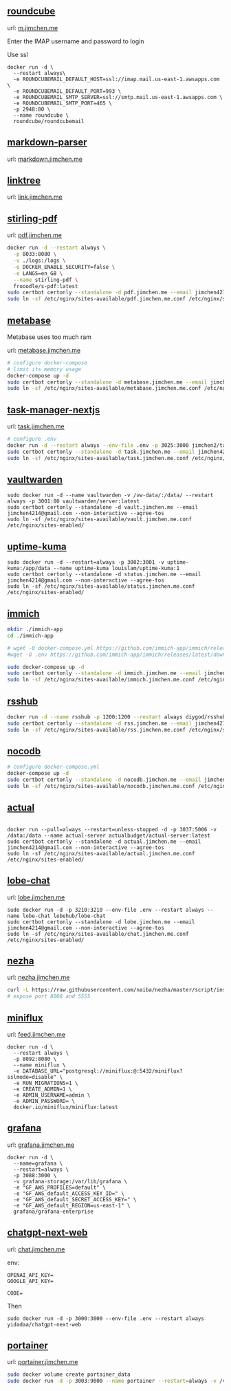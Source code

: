 
## [roundcube](https://roundcube.net/)

url: [m.jimchen.me](https://m.jimchen.me)

Enter the IMAP username and password to login

Use ssl

```
docker run -d \
  --restart always\
  -e ROUNDCUBEMAIL_DEFAULT_HOST=ssl://imap.mail.us-east-1.awsapps.com \
  -e ROUNDCUBEMAIL_DEFAULT_PORT=993 \
  -e ROUNDCUBEMAIL_SMTP_SERVER=ssl://smtp.mail.us-east-1.awsapps.com \
  -e ROUNDCUBEMAIL_SMTP_PORT=465 \
  -p 2948:80 \
  --name roundcube \
  roundcube/roundcubemail
```


## [markdown-parser](https://github.com/jimchen2/markdown-parser)

url: [markdown.jimchen.me](https://markdown.jimchen.me)

## [linktree](https://github.com/jimchen2/linktree)

url: [link.jimchen.me](https://link.jimchen.me)

## [stirling-pdf](https://github.com/Stirling-Tools/Stirling-PDF)

url: [pdf.jimchen.me](https://pdf.jimchen.me)

```bash
docker run -d --restart always \
  -p 8033:8080 \
  -v ./logs:/logs \
  -e DOCKER_ENABLE_SECURITY=false \
  -e LANGS=en_GB \
  --name stirling-pdf \
  frooodle/s-pdf:latest
sudo certbot certonly --standalone -d pdf.jimchen.me --email jimchen4214@gmail.com --non-interactive --agree-tos
sudo ln -sf /etc/nginx/sites-available/pdf.jimchen.me.conf /etc/nginx/sites-enabled/
```


## [metabase](https://github.com/metabase/metabase/)

Metabase uses too much ram

url: [metabase.jimchen.me](https://metabase.jimchen.me)

```bash
# configure docker-compose
# limit its memory usage
docker-compose up -d
sudo certbot certonly --standalone -d metabase.jimchen.me --email jimchen4214@gmail.com --non-interactive --agree-tos
sudo ln -sf /etc/nginx/sites-available/metabase.jimchen.me.conf /etc/nginx/sites-enabled/
```

## [task-manager-nextjs](https://github.com/jimchen2/task-manager-nextjs)

url: [task.jimchen.me](https://task.jimchen.me)

```bash
# configure .env
docker run -d --restart always --env-file .env -p 3025:3000 jimchen2/task-manager-nextjs:latest
sudo certbot certonly --standalone -d task.jimchen.me --email jimchen4214@gmail.com --non-interactive --agree-tos
sudo ln -sf /etc/nginx/sites-available/task.jimchen.me.conf /etc/nginx/sites-enabled/
```


## [vaultwarden](https://github.com/dani-garcia/vaultwarden)


```
sudo docker run -d --name vaultwarden -v /vw-data/:/data/ --restart always -p 3001:80 vaultwarden/server:latest
sudo certbot certonly --standalone -d vault.jimchen.me --email jimchen4214@gmail.com --non-interactive --agree-tos
sudo ln -sf /etc/nginx/sites-available/vault.jimchen.me.conf /etc/nginx/sites-enabled/
```

## [uptime-kuma](https://github.com/louislam/uptime-kuma)


```
sudo docker run -d --restart=always -p 3002:3001 -v uptime-kuma:/app/data --name uptime-kuma louislam/uptime-kuma:1
sudo certbot certonly --standalone -d status.jimchen.me --email jimchen4214@gmail.com --non-interactive --agree-tos
sudo ln -sf /etc/nginx/sites-available/status.jimchen.me.conf /etc/nginx/sites-enabled/
```

## [immich](https://github.com/immich-app/immich)

```sh
mkdir ./immich-app
cd ./immich-app

# wget -O docker-compose.yml https://github.com/immich-app/immich/releases/latest/download/docker-compose.yml
#wget -O .env https://github.com/immich-app/immich/releases/latest/download/example.env

sudo docker-compose up -d
sudo certbot certonly --standalone -d immich.jimchen.me --email jimchen4214@gmail.com --non-interactive --agree-tos
sudo ln -sf /etc/nginx/sites-available/immich.jimchen.me.conf /etc/nginx/sites-enabled/
```

## [rsshub](https://github.com/DIYgod/RSSHub)

```bash
docker run -d --name rsshub -p 1200:1200 --restart always diygod/rsshub:chromium-bundled
sudo certbot certonly --standalone -d rss.jimchen.me --email jimchen4214@gmail.com --non-interactive --agree-tos
sudo ln -sf /etc/nginx/sites-available/rss.jimchen.me.conf /etc/nginx/sites-enabled/
```


## [nocodb](https://github.com/nocodb/nocodb)


```bash
# configure docker-compose.yml
docker-compose up -d
sudo certbot certonly --standalone -d nocodb.jimchen.me --email jimchen4214@gmail.com --non-interactive --agree-tos
sudo ln -sf /etc/nginx/sites-available/nocodb.jimchen.me.conf /etc/nginx/sites-enabled/
```


## [actual](https://github.com/actualbudget/actual)


```

docker run --pull=always --restart=unless-stopped -d -p 3037:5006 -v /data:/data --name actual-server actualbudget/actual-server:latest
sudo certbot certonly --standalone -d actual.jimchen.me --email jimchen4214@gmail.com --non-interactive --agree-tos
sudo ln -sf /etc/nginx/sites-available/actual.jimchen.me.conf /etc/nginx/sites-enabled/
```

## [lobe-chat](https://github.com/lobehub/lobe-chat)

url: [lobe.jimchen.me](https://lobe.jimchen.me)

```
sudo docker run -d -p 3210:3210 --env-file .env --restart always --name lobe-chat lobehub/lobe-chat
sudo certbot certonly --standalone -d lobe.jimchen.me --email jimchen4214@gmail.com --non-interactive --agree-tos
sudo ln -sf /etc/nginx/sites-available/chat.jimchen.me.conf /etc/nginx/sites-enabled/
```


## [nezha](https://github.com/naiba/nezha)

url: [nezha.jimchen.me](https://nezha.jimchen.me)

```bash
curl -L https://raw.githubusercontent.com/naiba/nezha/master/script/install.sh -o nezha.sh && chmod +x nezha.sh && sudo ./nezha.sh
# expose port 8008 and 5555
```

## [miniflux](https://github.com/miniflux/v2)

url: [feed.jimchen.me](https://feed.jimchen.me)

```
docker run -d \
  --restart always \
  -p 8092:8080 \
  --name miniflux \
  -e DATABASE_URL="postgresql://miniflux:@:5432/miniflux?sslmode=disable" \
  -e RUN_MIGRATIONS=1 \
  -e CREATE_ADMIN=1 \
  -e ADMIN_USERNAME=admin \
  -e ADMIN_PASSWORD= \
  docker.io/miniflux/miniflux:latest
```

## [grafana](https://github.com/grafana/grafana/)

url: [grafana.jimchen.me](https://grafana.jimchen.me)

```
docker run -d \
  --name=grafana \
  --restart=always \
  -p 3088:3000 \
  -v grafana-storage:/var/lib/grafana \
  -e "GF_AWS_PROFILES=default" \
  -e "GF_AWS_default_ACCESS_KEY_ID=" \
  -e "GF_AWS_default_SECRET_ACCESS_KEY=" \
  -e "GF_AWS_default_REGION=us-east-1" \
  grafana/grafana-enterprise
```

## [chatgpt-next-web](https://github.com/ChatGPTNextWeb/ChatGPT-Next-Web)

url: [chat.jimchen.me](https://chat.jimchen.me)

env:

```
OPENAI_API_KEY=
GOOGLE_API_KEY=

CODE=
```

Then

```
sudo docker run -d -p 3000:3000 --env-file .env --restart always yidadaa/chatgpt-next-web
```


## [portainer](https://github.com/portainer/portainer)

url: [portainer.jimchen.me](https://portainer.jimchen.me)

```sh
sudo docker volume create portainer_data
sudo docker run -d -p 3003:9000 --name portainer --restart=always -v /var/run/docker.sock:/var/run/docker.sock -v portainer_data:/data portainer/portainer-ce:latest
```
